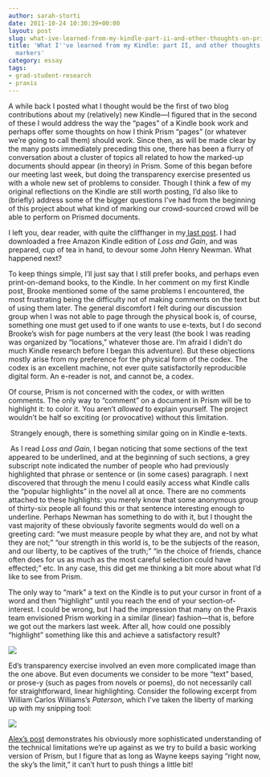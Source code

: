 ```yaml
---
author: sarah-storti
date: 2011-10-24 10:30:39+00:00
layout: post
slug: what-ive-learned-from-my-kindle-part-ii-and-other-thoughts-on-prism-and-markers
title: 'What I''ve learned from my Kindle: part II, and other thoughts on Prism and
  markers'
category: essay
tags:
- grad-student-research
- praxis
---
```


A while back I posted what I thought would be the first of two blog contributions about my (relatively) new Kindle&mdash;I figured that in the second of these I would address the way the “pages” of a Kindle book work and perhaps offer some thoughts on how I think Prism “pages” (or whatever we’re going to call them) should work. Since then, as will be made clear by the many posts immediately preceding this one, there has been a flurry of conversation about a cluster of topics all related to how the marked-up documents should appear (in theory) in Prism. Some of this began before our meeting last week, but doing the transparency exercise presented us with a whole new set of problems to consider. Though I think a few of my original reflections on the Kindle are still worth posting, I’d also like to (briefly) address some of the bigger questions I’ve had from the beginning of this project about what kind of marking our crowd-sourced crowd will be able to perform on Prismed documents.




I left you, dear reader, with quite the cliffhanger in my[ last post](https://scholarslab.org/blog/what-ive-learned-from-my-kindle-part-i/). I had downloaded a free Amazon Kindle edition of _Loss and Gain_, and was prepared, cup of tea in hand, to devour some John Henry Newman. What happened next?




To keep things simple, I’ll just say that I still prefer books, and perhaps even print-on-demand books, to the Kindle. In her comment on my first Kindle post, Brooke mentioned some of the same problems I encountered, the most frustrating being the difficulty not of making comments on the text but of using them later. The general discomfort I felt during our discussion group when I was not able to page through the physical book is, of course, something one must get used to if one wants to use e-texts, but I do second Brooke’s wish for page numbers at the very least (the book I was reading was organized by “locations,” whatever those are. I’m afraid I didn’t do much Kindle research before I began this adventure). But these objections mostly arise from my preference for the physical form of the codex. The codex is an excellent machine, not ever quite satisfactorily reproducible digital form. An e-reader is not, and cannot be, a codex.




Of course, Prism is not concerned with the codex, or with written comments. The only way to “comment” on a document in Prism will be to highlight it: to color it. You aren’t _allowed_ to explain yourself. The project wouldn’t be half so exciting (or provocative) without this limitation.




 Strangely enough, there is something similar going on in Kindle e-texts.




 As I read _Loss and Gain_, I began noticing that some sections of the text appeared to be underlined, and at the beginning of such sections, a grey subscript note indicated the number of people who had previously highlighted that phrase or sentence or (in some cases) paragraph. I next discovered that through the menu I could easily access what Kindle calls the “popular highlights” in the novel all at once. There are no comments attached to these highlights: you merely know that some anonymous group of thirty-six people all found this or that sentence interesting enough to underline. Perhaps Newman has something to do with it, but I thought the vast majority of these obviously favorite segments would do well on a greeting card: “we must measure people by what they are, and not by what they are not;” “our strength in this world is, to be the subjects of the reason, and our liberty, to be captives of the truth;” “in the choice of friends, chance often does for us as much as the most careful selection could have effected;” etc. In any case, this did get me thinking a bit more about what I’d like to see from Prism.




The only way to “mark” a text on the Kindle is to put your cursor in front of a word and then “highlight” until you reach the end of your section-of-interest. I could be wrong, but I had the impression that many on the Praxis team envisioned Prism working in a similar (linear) fashion&mdash;that is, before we got out the markers last week. After all, how could one possibly “highlight” something like this and achieve a satisfactory result?




[![](http://farm7.static.flickr.com/6220/6274984753_c1081a51b8_z.jpg)](http://www.flickr.com/photos/68990790@N02/6274984753/in/photostream)




Ed’s transparency exercise involved an even more complicated image than the one above. But even documents we consider to be more “text” based, or prose-y (such as pages from novels or poems), do not necessarily call for straightforward, linear highlighting. Consider the following excerpt from William Carlos Williams’s _Paterson_, which I've taken the liberty of marking up with my snipping tool:


[![](http://farm7.static.flickr.com/6035/6275075215_96ce50cc1f_z.jpg)](http://www.flickr.com/photos/68990790@N02/6275075215/)

[Alex’s post](https://scholarslab.org/blog/overlapping-anxieties/) demonstrates his obviously more sophisticated understanding of the technical limitations we’re up against as we try to build a basic working version of Prism, but I figure that as long as Wayne keeps saying “right now, the sky’s the limit,” it can’t hurt to push things a little bit!
